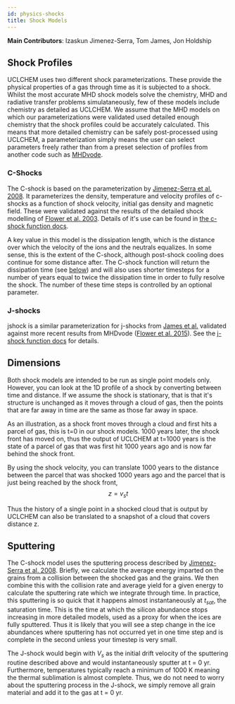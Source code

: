 ```yaml
---
id: physics-shocks
title: Shock Models
---
```

**Main Contributors**: Izaskun Jimenez-Serra, Tom James, Jon Holdship

## Shock Profiles
UCLCHEM uses two different shock parameterizations. These provide the physical properties of a gas through time as it is subjected to a shock. Whilst the most accurate MHD shock models solve the chemistry, MHD and radiative transfer problems simulataneously, few of these models include chemistry as detailed as UCLCHEM. We assume that the MHD models on which our parameterizations were validated used detailed enough chemistry that the shock profiles could be accurately calculated. This means that more detailed chemistry can be safely post-processed using UCLCHEM, a parameterization simply means the user can select parameters freely rather than from a preset selection of profiles from another code such as [MHDvode](http://cdsads.u-strasbg.fr/abs/2015A&A...578A..63F).

### C-Shocks
The C-shock is based on the parameterization by [Jimenez-Serra et al. 2008](https://dx.doi.org/10.1051/0004-6361:20078054). It parameterizes the density, temperature and velocity profiles of c-shocks as a function of shock velocity, initial gas density and magnetic field. These were validated against the results of the detailed shock modelling of [Flower et al. 2003](https://dx.doi.org/10.1046/j.1365-8711.2003.06716.x). Details of it's use can be found in [the c-shock function docs](/docs/pythonapi#uclchem.model.cshock).

A key value in this model is the dissipation length, which is the distance over which the velocity of the ions and the neutrals equalizes. In some sense, this is the extent of the C-shock, although post-shock cooling does continue for some distance after. The C-shock function will return the dissipation time (see [below](/docs/physics-shocks#dimensions)) and will also uses shorter timesteps for a number of years equal to twice the dissipation time in order to fully resolve the shock. The number of these time steps is controlled by an optional parameter.

### J-shocks
jshock is a similar parameterization for j-shocks from [James et al.](https://dx.doi.org/10.1051/0004-6361/201936536) validated against more recent results from MHDvode ([Flower et al. 2015](https://dx.doi.org/10.1051/0004-6361/201525740)). See the [j-shock function docs](/docs/pythonapi#uclchem.model.jshock) for details.

## Dimensions 
Both shock models are intended to be run as single point models only. However, you can look at the 1D profile of a shock by converting between time and distance. If we assume the shock is stationary, that is that it's structure is unchanged as it moves through a cloud of gas, then the points that are far away in time are the same as those far away in space.

As an illustration, as a shock front moves through a cloud and first hits a parcel of gas, this is t=0 in our shock models. 1000 years later, the shock front has moved on, thus the output of UCLCHEM at t=1000 years is the state of a parcel of gas that was first hit 1000 years ago and is now far behind the shock front.

By using the shock velocity, you can translate 1000 years to the distance between the parcel that was shocked 1000 years ago and the parcel that is just being reached by the shock front,
$$
 z= v_s t
$$

Thus the history of a single point in a shocked cloud that is output by UCLCHEM can also be translated to a snapshot of a cloud that covers distance z.



## Sputtering
The C-shock model uses the sputtering process described by [Jimenez-Serra et al. 2008](https://dx.doi.org/10.1051/0004-6361:20078054). Briefly, we calculate the average energy imparted on the grains from a collision between the shocked gas and the grains. We then combine this with the collision rate and average yield for a given energy to calculate the sputtering rate which we integrate through time. In practice, this sputtering is so quick that it happens almost instantaneously at $t_{sat}$, the saturation time. This is the time at which the silicon abundance stops increasing in more detailed models, used as a proxy for when the ices are fully sputtered. Thus it is likely that you will see a step change in the ice abundances where sputtering has not occurred yet in one time step and is complete in the second unless your timestep is very small.

The J-shock would begin with $V_s$ as the initial drift velocity of the sputtering routine described above and would instantaneously sputter at t = 0 yr. Furthermore, temperatures typically reach a minimum of 1000 K meaning the thermal sublimation is almost complete. Thus, we do not need to worry about the sputtering process in the J-shock, we simply remove all grain material and add it to the gas at t = 0 yr.